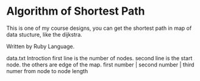 Algorithm of Shortest Path
==========================
This is one of my course designs, you can get the shortest path in map of data stucture, like the dijkstra.

Written by Ruby Language.

data.txt Introction
first line is the number of nodes.
second line is the start node.
the others are edge of the map.
first number | second number | third numer
from node      to node         length
